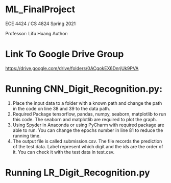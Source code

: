 # ML_FinalProject

ECE 4424 / CS 4824 Spring 2021

Professor: Lifu Huang
Author: 

# Link To Google Drive Group
https://drive.google.com/drive/folders/0ACgokEX6DnrjUk9PVA

# Running CNN_Digit_Recognition.py:
1.	Place the input data to a folder with a known path and change the path in the code on line 38 and 39 to the data path.
2.	Required Package tensorflow, pandas, numpy, seaborn, matplotlib to run this code. The seaborn and matplotlib are required to plot the graph.
3.	Using Spyder in Anaconda or using PyCharm with required package are able to run. You can change the epochs number in line 81 to reduce the running time. 
4.	The output file is called submission.csv. The file records the prediction of the test data. Label represent which digit and the ids are the order of it. You can check it with the test data in test.csv.

# Running LR_Digit_Recognition.py






